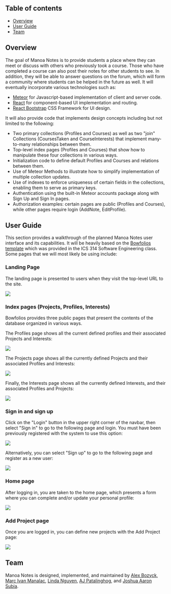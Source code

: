 ## Table of contents

* [Overview](#overview)
* [User Guide](#user-guide)
* [Team](#team)

## Overview

The goal of Manoa Notes is to provide students a place where they can meet or discuss with others who previously took a course. Those who have completed a course can also post their notes for other students to see. In addition, they will be able to answer questions on the forum, which will form a community where students can be helped in the future as well. It will eventually incorporate various technologies such as:

* [Meteor](https://www.meteor.com/) for Javascript-based implementation of client and server code.
* [React](https://reactjs.org/) for component-based UI implementation and routing.
* [React Bootstrap](https://react-bootstrap.github.io/) CSS Framework for UI design.

It will also provide code that implements design concepts including but not limited to the following:

* Two primary collections (Profiles and Courses) as well as two "join" Collections (CoursesTaken and CourseInterests) that implement many-to-many relationships between them.
* Top-level index pages (Profiles and Courses) that show how to manipulate these four collections in various ways.
* Initialization code to define default Profiles and Courses and relations between them.
* Use of Meteor Methods to illustrate how to simplify implementation of multiple collection updates.
* Use of indexes to enforce uniqueness of certain fields in the collections, enabling them to serve as primary keys.
* Authentication using the built-in Meteor accounts package along with Sign Up and Sign In pages.
* Authorization examples: certain pages are public (Profiles and Courses), while other pages require login (AddNote, EditProfile).

## User Guide

This section provides a walkthrough of the planned Manoa Notes user interface and its capabilities. It will be heavily based on the [Bowfolios template](https://bowfolios.github.io) which was provided in the ICS 314 Software Engineering class. Some pages that we will most likely be using include:

### Landing Page

The landing page is presented to users when they visit the top-level URL to the site.

![](https://bowfolios.github.io/images/landing-page.png)

### Index pages (Projects, Profiles, Interests)

Bowfolios provides three public pages that present the contents of the database organized in various ways.

The Profiles page shows all the current defined profiles and their associated Projects and Interests:

![](https://bowfolios.github.io/images/profiles-page.png)

The Projects page shows all the currently defined Projects and their associated Profiles and Interests:

![](https://bowfolios.github.io/images/projects-page.png)

Finally, the Interests page shows all the currently defined Interests, and their associated Profiles and Projects:

![](https://bowfolios.github.io/images/interests-page.png)


### Sign in and sign up

Click on the "Login" button in the upper right corner of the navbar, then select "Sign in" to go to the following page and login. You must have been previously registered with the system to use this option:

![](https://bowfolios.github.io/images/signin-page.png)

Alternatively, you can select "Sign up" to go to the following page and register as a new user:

![](https://bowfolios.github.io/images/signup-page.png)

### Home page

After logging in, you are taken to the home page, which presents a form where you can complete and/or update your personal profile:

![](https://bowfolios.github.io/images/home-page.png)

### Add Project page

Once you are logged in, you can define new projects with the Add Project page:

![](https://bowfolios.github.io/images/add-project-page.png)

## Team
Manoa Notes is designed, implemented, and maintained by [Alex Bozyck](https://abozb01.github.io/), [Marc Ivan Manalac](https://marcivanmanalac.github.io/), [Linda Nguyen](https://lindanguyen25.github.io), [AJ Patalinghog](https://aj-patalinghog.github.io), and [Joshua Aaron Subia](https://josh-subia.github.io/).
